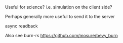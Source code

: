
Useful for science? i.e. simulation on the client side?

Perhaps generally more useful to send it to the server

async readback


Also see burn-rs
https://github.com/mosure/bevy_burn